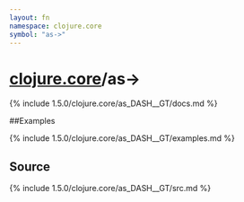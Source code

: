 ```yaml
---
layout: fn
namespace: clojure.core
symbol: "as->"
---
```


# [clojure.core](../)/as->

{% include 1.5.0/clojure.core/as_DASH__GT/docs.md %}

##Examples

{% include 1.5.0/clojure.core/as_DASH__GT/examples.md %}
## Source
{% include 1.5.0/clojure.core/as_DASH__GT/src.md %}

